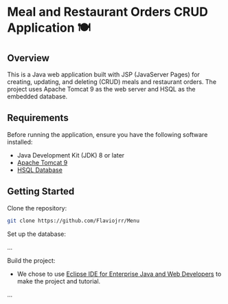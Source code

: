 # Meal and Restaurant Orders CRUD Application 🍽️

## Overview
This is a Java web application built with JSP (JavaServer Pages) for creating, updating, and deleting (CRUD) meals and restaurant orders. The project uses Apache Tomcat 9 as the web server and HSQL as the embedded database.

## Requirements
Before running the application, ensure you have the following software installed:

* Java Development Kit (JDK) 8 or later
* <a href="https://tomcat.apache.org/download-90.cgi">Apache Tomcat 9</a>
* <a href="https://sourceforge.net/projects/hsqldb/files/"> HSQL Database</a>
  
## Getting Started

Clone the repository:
```bash
git clone https://github.com/Flaviojrr/Menu
```

Set up the database:

...

Build the project:

* We chose to use <a href="https://www.eclipse.org/downloads/packages/release/2023-09/r/eclipse-ide-enterprise-java-and-web-developers">Eclipse IDE for Enterprise Java and Web Developers</a> to make the project and tutorial. 

...




